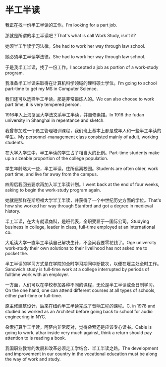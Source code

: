 # 半工半读

<p><span class="chinese">我正在找一份半工半读的工作。</span><span class="english">I'm looking for a part job.</span></p>

<p><span class="chinese">那就是所谓的半工半读吧？</span><span class="english">That's what is call Work Study, isn't it?</span></p>

<p><span class="chinese">她须半工半读学习法律。</span><span class="english">She had to work her way through law school.</span></p>

<p><span class="chinese">她必须半工半读学法律。</span><span class="english">She had to work her way through law school.</span></p>

<p><span class="chinese">于是我半工半读，找了一份工作。</span><span class="english">I accepted a job as portion of a work-study program.</span></p>

<p><span class="chinese">我准备半工半读来取得在计算机科学领域的理科硕士学位。</span><span class="english">I’m going to school part-time to get my MS in Computer Science.</span></p>

<p><span class="chinese">我们还可以选择半工半读，那是非常锻炼人的。</span><span class="english">We can also choose to work part time, it is very tempered person.</span></p>

<p><span class="chinese">1916年入上海复旦大学法文系半工半读，并自修素描。</span><span class="english">In 1916 the fudan university in Shanghai in repentance and sketch.</span></p>

<p><span class="chinese">我曾参加过一个员工管理培训课程，我们班上基本上都是成年人和一些半工半读的学生。</span><span class="english">My personnel-management class consisted mainly of adult, working students.</span></p>

<p><span class="chinese">在大学入学生中，半工半读的学生占了相当大的比例。</span><span class="english">Part-time students make up a sizeable proportion of the college population.</span></p>

<p><span class="chinese">学生年龄略大一些，半工半读，住所远离校园。</span><span class="english">Students are often older, work part time, and live far away from the campus.</span></p>

<p><span class="chinese">四周后我回去要求再加入半工半读计划。</span><span class="english">I went back at the end of four weeks, asking to begin the work-study program again.</span></p>

<p><span class="chinese">她就是那样在斯坦福大学半工半读，并获得了一个中世纪历史方面的学位。</span><span class="english">That's how she worked her way through Stanford and got a degree in medieval history.</span></p>

<p><span class="chinese">半工半读，在大专就读商科，是班代表，全职受雇于一国际公司。</span><span class="english">Studying business in college, leader in class, full-time employed at an international co.</span></p>

<p><span class="chinese">大毛读大学一直半工半读自己解决生计，不会问我要零花钱了。</span><span class="english">Oge university work-study their own solutions to their livelihood has not asked me to pocket the.</span></p>

<p><span class="chinese">半工半读的学习方式是在学院的全时学习期间中断数次，以便在雇主处全时工作。</span><span class="english">Sandwich study is full-time work at a college interrupted by periods of fulltime work with an employer.</span></p>

<p><span class="chinese">一方面，人们可以在学校参加各种不同的课程，无论是半工半读或全日制学习。</span><span class="english">On the one hand, one can attend different courses at all types of schools, either part-time or full-time.</span></p>

<p><span class="chinese">原主修建筑设计，后来在纽约半工半读完成了音响工程的课程。</span><span class="english">C. in 1978 and studied as worked as an Architect before going back to school for audio engineering in NYC.</span></p>

<p><span class="chinese">朵索打算半工半读，阿萨内非常反对，觉得朵索还是应该专心读书。</span><span class="english">Cable is going to work, athar inside very much against, think a return should pay attention to is reading a book.</span></p>

<p><span class="chinese">我国职业教育的发展和改革必须走工学结合、半工半读之路。</span><span class="english">The development and improvement in our country in the vocational education must be along the way of work and study.</span></p>

